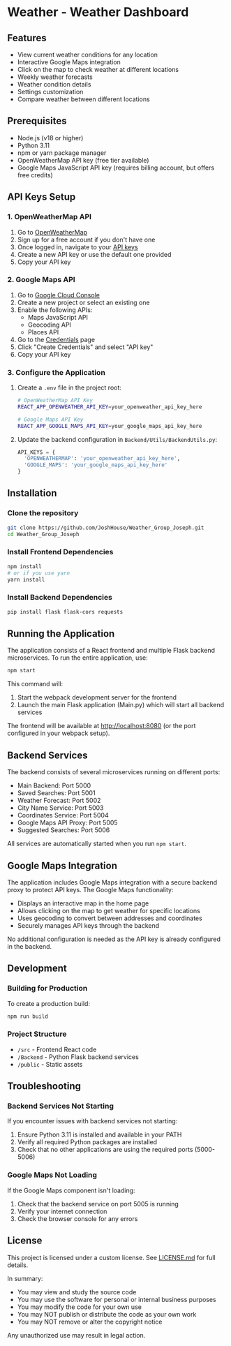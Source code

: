 # Weather - Weather Dashboard

## Features

- View current weather conditions for any location
- Interactive Google Maps integration
- Click on the map to check weather at different locations
- Weekly weather forecasts
- Weather condition details
- Settings customization
- Compare weather between different locations

## Prerequisites

- Node.js (v18 or higher)
- Python 3.11
- npm or yarn package manager
- OpenWeatherMap API key (free tier available)
- Google Maps JavaScript API key (requires billing account, but offers free credits)

## API Keys Setup

### 1. OpenWeatherMap API

1. Go to [OpenWeatherMap](https://openweathermap.org/)
2. Sign up for a free account if you don't have one
3. Once logged in, navigate to your [API keys](https://home.openweathermap.org/api_keys)
4. Create a new API key or use the default one provided
5. Copy your API key

### 2. Google Maps API

1. Go to [Google Cloud Console](https://console.cloud.google.com/)
2. Create a new project or select an existing one
3. Enable the following APIs:
   - Maps JavaScript API
   - Geocoding API
   - Places API
4. Go to the [Credentials](https://console.cloud.google.com/apis/credentials) page
5. Click "Create Credentials" and select "API key"
6. Copy your API key

### 3. Configure the Application

1. Create a `.env` file in the project root:
   ```bash
   # OpenWeatherMap API Key
   REACT_APP_OPENWEATHER_API_KEY=your_openweather_api_key_here
   
   # Google Maps API Key
   REACT_APP_GOOGLE_MAPS_API_KEY=your_google_maps_api_key_here
   ```

2. Update the backend configuration in `Backend/Utils/BackendUtils.py`:
   ```python
   API_KEYS = {
     'OPENWEATHERMAP': 'your_openweather_api_key_here',
     'GOOGLE_MAPS': 'your_google_maps_api_key_here'
   }
   ```

## Installation

### Clone the repository

```bash
git clone https://github.com/JoshHouse/Weather_Group_Joseph.git
cd Weather_Group_Joseph
```

### Install Frontend Dependencies

```bash
npm install
# or if you use yarn
yarn install
```

### Install Backend Dependencies

```bash
pip install flask flask-cors requests
```

## Running the Application

The application consists of a React frontend and multiple Flask backend microservices. To run the entire application, use:

```bash
npm start
```

This command will:
1. Start the webpack development server for the frontend
2. Launch the main Flask application (Main.py) which will start all backend services

The frontend will be available at [http://localhost:8080](http://localhost:8080) (or the port configured in your webpack setup).

## Backend Services

The backend consists of several microservices running on different ports:

- Main Backend: Port 5000
- Saved Searches: Port 5001
- Weather Forecast: Port 5002
- City Name Service: Port 5003
- Coordinates Service: Port 5004
- Google Maps API Proxy: Port 5005
- Suggested Searches: Port 5006

All services are automatically started when you run `npm start`.

## Google Maps Integration

The application includes Google Maps integration with a secure backend proxy to protect API keys. The Google Maps functionality:

- Displays an interactive map in the home page
- Allows clicking on the map to get weather for specific locations
- Uses geocoding to convert between addresses and coordinates
- Securely manages API keys through the backend

No additional configuration is needed as the API key is already configured in the backend.

## Development

### Building for Production

To create a production build:

```bash
npm run build
```

### Project Structure

- `/src` - Frontend React code
- `/Backend` - Python Flask backend services
- `/public` - Static assets

## Troubleshooting

### Backend Services Not Starting

If you encounter issues with backend services not starting:

1. Ensure Python 3.11 is installed and available in your PATH
2. Verify all required Python packages are installed
3. Check that no other applications are using the required ports (5000-5006)

### Google Maps Not Loading

If the Google Maps component isn't loading:

1. Check that the backend service on port 5005 is running
2. Verify your internet connection
3. Check the browser console for any errors

## License

This project is licensed under a custom license. See [LICENSE.md](LICENSE.md) for full details.

In summary:
- You may view and study the source code
- You may use the software for personal or internal business purposes
- You may modify the code for your own use
- You may NOT publish or distribute the code as your own work
- You may NOT remove or alter the copyright notice

Any unauthorized use may result in legal action.